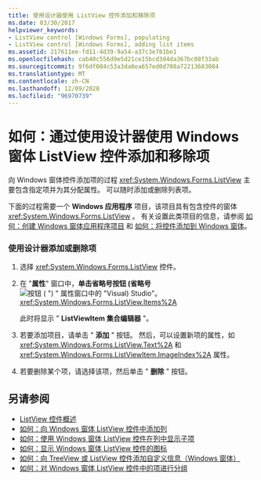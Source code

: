 ```yaml
---
title: 使用设计器使用 ListView 控件添加和移除项
ms.date: 03/30/2017
helpviewer_keywords:
- ListView control [Windows Forms], populating
- ListView control [Windows Forms], adding list items
ms.assetid: 217611ee-fd11-4d39-9a54-a37c3e781be1
ms.openlocfilehash: cab40c556d9e5d21ce15bcd3d4da367bc08f33ab
ms.sourcegitcommit: 9f6df084c53a3da0ea657ed0d708a72213683084
ms.translationtype: MT
ms.contentlocale: zh-CN
ms.lasthandoff: 12/09/2020
ms.locfileid: "96970739"
---
```

# <a name="how-to-add-and-remove-items-with-the-windows-forms-listview-control-using-the-designer"></a>如何：通过使用设计器使用 Windows 窗体 ListView 控件添加和移除项

向 Windows 窗体控件添加项的过程 <xref:System.Windows.Forms.ListView> 主要包含指定项并为其分配属性。 可以随时添加或删除列表项。

下面的过程需要一个 **Windows 应用程序** 项目，该项目具有包含控件的窗体 <xref:System.Windows.Forms.ListView> 。 有关设置此类项目的信息，请参阅 [如何：创建 Windows 窗体应用程序项目](/visualstudio/ide/step-1-create-a-windows-forms-application-project) 和 [如何：将控件添加到 Windows 窗体](how-to-add-controls-to-windows-forms.md)。

### <a name="to-add-or-remove-items-using-the-designer"></a>使用设计器添加或删除项

1. 选择 <xref:System.Windows.Forms.ListView> 控件。

2. 在 "**属性**" 窗口中，**单击省略号按钮 (省略号** ![ 按钮 ( ") " 属性窗口中的 "Visual) Studio"。 ](./media/visual-studio-ellipsis-button.png) <xref:System.Windows.Forms.ListView.Items%2A>

     此时将显示 " **ListViewItem 集合编辑器** "。

3. 若要添加项目，请单击 " **添加** " 按钮。 然后，可以设置新项的属性，如 <xref:System.Windows.Forms.ListView.Text%2A> 和 <xref:System.Windows.Forms.ListViewItem.ImageIndex%2A> 属性。

4. 若要删除某个项，请选择该项，然后单击 " **删除** " 按钮。

## <a name="see-also"></a>另请参阅

- [ListView 控件概述](listview-control-overview-windows-forms.md)
- [如何：向 Windows 窗体 ListView 控件中添加列](how-to-add-columns-to-the-windows-forms-listview-control.md)
- [如何：使用 Windows 窗体 ListView 控件在列中显示子项](how-to-display-subitems-in-columns-with-the-windows-forms-listview-control.md)
- [如何：显示 Windows 窗体 ListView 控件的图标](how-to-display-icons-for-the-windows-forms-listview-control.md)
- [如何：向 TreeView 或 ListView 控件添加自定义信息（Windows 窗体）](add-custom-information-to-a-treeview-or-listview-control-wf.md)
- [如何：对 Windows 窗体 ListView 控件中的项进行分组](how-to-group-items-in-a-windows-forms-listview-control.md)
